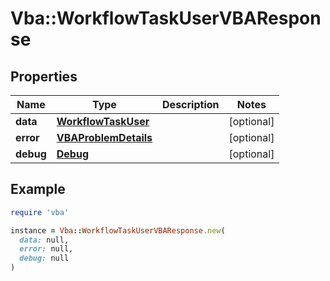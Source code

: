 # Vba::WorkflowTaskUserVBAResponse

## Properties

| Name | Type | Description | Notes |
| ---- | ---- | ----------- | ----- |
| **data** | [**WorkflowTaskUser**](WorkflowTaskUser.md) |  | [optional] |
| **error** | [**VBAProblemDetails**](VBAProblemDetails.md) |  | [optional] |
| **debug** | [**Debug**](Debug.md) |  | [optional] |

## Example

```ruby
require 'vba'

instance = Vba::WorkflowTaskUserVBAResponse.new(
  data: null,
  error: null,
  debug: null
)
```

